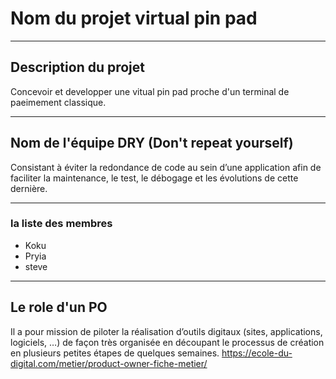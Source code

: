 # Nom du projet virtual pin pad 
***
## Description du projet
Concevoir et developper une vitual pin pad proche d'un terminal de paeimement classique.
***

## Nom de l'équipe DRY (Don't repeat yourself) 
Consistant à éviter la redondance de code au sein d’une application afin de faciliter la maintenance, le test, le débogage et les évolutions de cette dernière.

***
### la liste des membres 
* Koku
* Pryia
* steve

***
## Le role d'un PO 
Il a pour mission de piloter la réalisation d’outils digitaux (sites, applications, logiciels, …) de façon très organisée en découpant le processus de création en plusieurs petites étapes de quelques semaines. https://ecole-du-digital.com/metier/product-owner-fiche-metier/
